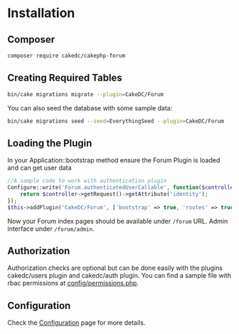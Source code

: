 Installation
============

Composer
--------

```bash
composer require cakedc/cakephp-forum
```

Creating Required Tables
------------------------

```bash
bin/cake migrations migrate --plugin=CakeDC/Forum
```

You can also seed the database with some sample data:

```bash
bin/cake migrations seed --seed=EverythingSeed --plugin=CakeDC/Forum
```

Loading the Plugin
------------------

In your Application::bootstrap method ensure the Forum Plugin is loaded and can get user data

```php
//A sample code to work with authentication plugin
Configure::write('Forum.authenticatedUserCallable', function($controller) {
    return $controller->getRequest()->getAttribute('identity');
});
$this->addPlugin('CakeDC/Forum', ['bootstrap' => true, 'routes' => true]);
```

Now your Forum index pages should be available under `/forum` URL. Admin interface under `/forum/admin`.

Authorization
-------------
Authorization checks are optional but can be done easily with the plugins
cakedc/users plugin and cakedc/auth plugin. You can find a sample file with rbac
permissions at [config/permissions.php](../../config/permissions.php).

Configuration
-------------

Check the [Configuration](Configuration.md) page for more details.
